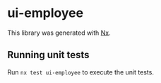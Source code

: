 # ui-employee

This library was generated with [Nx](https://nx.dev).

## Running unit tests

Run `nx test ui-employee` to execute the unit tests.
